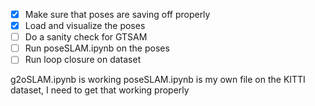 - [x] Make sure that poses are saving off properly
- [x] Load and visualize the poses
- [ ] Do a sanity check for GTSAM
- [ ] Run poseSLAM.ipynb on the poses
- [ ] Run loop closure on dataset

g2oSLAM.ipynb is working
poseSLAM.ipynb is my own file on the KITTI dataset, I need to get that working properly
